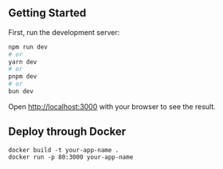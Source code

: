 ## Getting Started

First, run the development server:

```bash
npm run dev
# or
yarn dev
# or
pnpm dev
# or
bun dev
```

Open [http://localhost:3000](http://localhost:3000) with your browser to see the result.

## Deploy through Docker
```
docker build -t your-app-name .
docker run -p 80:3000 your-app-name
```
